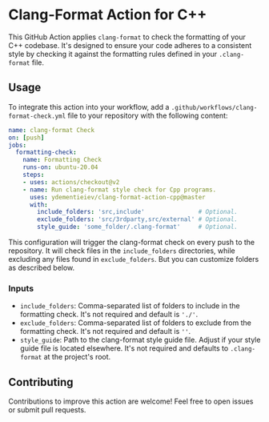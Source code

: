 
# Clang-Format Action for C++

This GitHub Action applies `clang-format` to check the formatting of your C++ codebase. It's designed to ensure your code adheres to a consistent style by checking it against the formatting rules defined in your `.clang-format` file.

## Usage

To integrate this action into your workflow, add a `.github/workflows/clang-format-check.yml` file to your repository with the following content:

```yaml
name: clang-format Check
on: [push]
jobs:
  formatting-check:
    name: Formatting Check
    runs-on: ubuntu-20.04
    steps:
    - uses: actions/checkout@v2
    - name: Run clang-format style check for Cpp programs.
      uses: ydementieiev/clang-format-action-cpp@master
      with:
        include_folders: 'src,include'               # Optional.
        exclude_folders: 'src/3rdparty,src/external' # Optional.
        style_guide: 'some_folder/.clang-format'     # Optional.
```

This configuration will trigger the clang-format check on every push to the repository. It will check files in the `include_folders` directories, while excluding any files found in `exclude_folders`. But you can customize folders as described below.

### Inputs

- `include_folders`: Comma-separated list of folders to include in the formatting check. It's not required and default is `'./'`.
- `exclude_folders`: Comma-separated list of folders to exclude from the formatting check. It's not required and default is `''`.
- `style_guide`: Path to the clang-format style guide file. Adjust if your style guide file is located elsewhere. It's not required and defaults to `.clang-format` at the project's root.

## Contributing

Contributions to improve this action are welcome! Feel free to open issues or submit pull requests.
